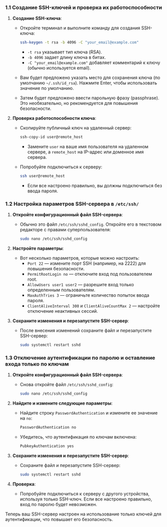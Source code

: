 ### 1.1 Создание SSH-ключей и проверка их работоспособности

1. **Создание SSH-ключа**:
   - Откройте терминал и выполните команду для создания SSH-ключа:
     ```bash
     ssh-keygen -t rsa -b 4096 -C "your_email@example.com"
     ```
     - `-t rsa` указывает тип ключа (RSA).
     - `-b 4096` задает длину ключа в битах.
     - `-C "your_email@example.com"` добавляет комментарий к ключу (обычно используется email).

   - Вам будет предложено указать место для сохранения ключа (по умолчанию `~/.ssh/id_rsa`). Нажмите Enter, чтобы использовать значение по умолчанию.
   - Затем будет предложено ввести парольную фразу (passphrase). Это необязательно, но рекомендуется для повышения безопасности.

2. **Проверка работоспособности ключа**:
   - Скопируйте публичный ключ на удаленный сервер:
     ```bash
     ssh-copy-id user@remote_host
     ```
     - Замените `user` на ваше имя пользователя на удаленном сервере, а `remote_host` на IP-адрес или доменное имя сервера.

   - Попробуйте подключиться к серверу:
     ```bash
     ssh user@remote_host
     ```
     - Если все настроено правильно, вы должны подключиться без ввода пароля.

### 1.2 Настройка параметров SSH-сервера в `/etc/ssh/`

1. **Откройте конфигурационный файл SSH-сервера**:
   - Обычно это файл `/etc/ssh/sshd_config`. Откройте его в текстовом редакторе с правами суперпользователя:
     ```bash
     sudo nano /etc/ssh/sshd_config
     ```

2. **Настройте параметры**:
   - Вот несколько параметров, которые можно настроить:
     - `Port 22` — измените порт SSH (например, на 2222) для повышения безопасности.
     - `PermitRootLogin no` — отключите вход под пользователем root.
     - `AllowUsers user1 user2` — разрешите вход только определенным пользователям.
     - `MaxAuthTries 3` — ограничьте количество попыток ввода пароля.
     - `ClientAliveInterval 300` и `ClientAliveCountMax 2` — настройте отключение неактивных сессий.

3. **Сохраните изменения и перезапустите SSH-сервер**:
   - После внесения изменений сохраните файл и перезапустите SSH-сервер:
     ```bash
     sudo systemctl restart sshd
     ```

### 1.3 Отключение аутентификации по паролю и оставление входа только по ключам

1. **Откройте конфигурационный файл SSH-сервера**:
   - Снова откройте файл `/etc/ssh/sshd_config`:
     ```bash
     sudo nano /etc/ssh/sshd_config
     ```

2. **Найдите и измените следующие параметры**:
   - Найдите строку `PasswordAuthentication` и измените ее значение на `no`:
     ```bash
     PasswordAuthentication no
     ```
   - Убедитесь, что аутентификация по ключам включена:
     ```bash
     PubkeyAuthentication yes
     ```

3. **Сохраните изменения и перезапустите SSH-сервер**:
   - Сохраните файл и перезапустите SSH-сервер:
     ```bash
     sudo systemctl restart sshd
     ```

4. **Проверка**:
   - Попробуйте подключиться к серверу с другого устройства, используя только SSH-ключ. Если все настроено правильно, вход по паролю будет невозможен.

Теперь ваш SSH-сервер настроен на использование только ключей для аутентификации, что повышает его безопасность.